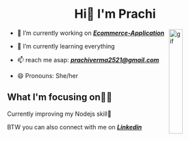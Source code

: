 <h1 align="center">Hi👋 I'm Prachi</h1>
<img align="right" alt="gif" 
src="https://user-images.githubusercontent.com/122452175/232274061-90be0bad-008e-4c39-aa2e-d4a1dd187f45.gif"
width="25%">



- 🔭 I’m currently working on ***[Ecommerce-Application](https://github.com/prachi2523/Ecommerce-Application.git)***

- 🌱 I’m currently learning everything

- 📫 reach me asap: ***prachiverma2521@gmail.com***

- 😄 Pronouns: She/her

## What I'm focusing on👩‍💻

Currently improving my Nodejs skill🎯

BTW you can also connect with me on ***[Linkedin](https://www.linkedin.com/in/prachi-verma-b10111245)***


<!--
**prachi2523/prachi2523** is a ✨ _special_ ✨ repository because its `README.md` (this file) appears on your GitHub profile.

Here are some ideas to get you started:

- 🔭 I’m currently working on ...
- 🌱 I’m currently learning ...
- 👯 I’m looking to collaborate on ...
- 🤔 I’m looking for help with ...
- 💬 Ask me about ...
- 📫 How to reach me: ...
- 😄 Pronouns: ...
- ⚡ Fun fact: ...
-->

